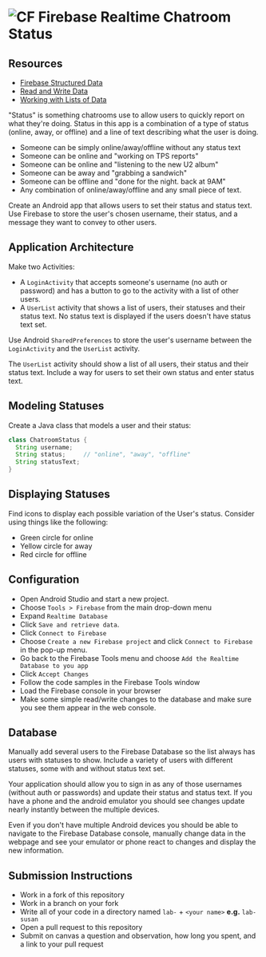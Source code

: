 # ![CF](http://i.imgur.com/7v5ASc8.png) Firebase Realtime Chatroom Status

## Resources  
* [Firebase Structured Data](https://firebase.google.com/docs/database/android/structure-data)
* [Read and Write Data](https://firebase.google.com/docs/database/android/read-and-write)
* [Working with Lists of Data](https://firebase.google.com/docs/database/android/lists-of-data)

"Status" is something chatrooms use to allow users to quickly report on what
they're doing. Status in this app is a combination of a type of status (online,
away, or offline) and a line of text describing what the user is doing.

* Someone can be simply online/away/offline without any status text
* Someone can be online and "working on TPS reports"
* Someone can be online and "listening to the new U2 album"
* Someone can be away and "grabbing a sandwich"
* Someone can be offline and "done for the night. back at 9AM"
* Any combination of online/away/offline and any small piece of text.

Create an Android app that allows users to set their status and status text.
Use Firebase to store the user's chosen username, their status, and a message
they want to convey to other users.

## Application Architecture
Make two Activities:
* A `LoginActivity` that accepts someone's username (no auth or password)
  and has a button to go to the activity with a list of other users.
* A `UserList` activity that shows a list of users, their statuses and
  their status text. No status text is displayed if the users doesn't have
  status text set.

Use Android `SharedPreferences` to store the user's username between the
`LoginActivity` and the `UserList` activity.

The `UserList` activity should show a list of all users, their status and their
status text. Include a way for users to set their own status and enter status
text.

## Modeling Statuses
Create a Java class that models a user and their status:

```java
class ChatroomStatus {
  String username;
  String status;     // "online", "away", "offline"
  String statusText;
}
```

## Displaying Statuses
Find icons to display each possible variation of the User's status. Consider
using things like the following:

* Green circle for online
* Yellow circle for away
* Red circle for offline

## Configuration
* Open Android Studio and start a new project.
* Choose `Tools > Firebase` from the main drop-down menu
* Expand `Realtime Database`
* Click `Save and retrieve data`.
* Click `Connect to Firebase`
* Choose `Create a new Firebase project` and click `Connect to Firebase` in the
  pop-up menu.
* Go back to the Firebase Tools menu and choose `Add the Realtime Database to you app`
* Click `Accept Changes`
* Follow the code samples in the Firebase Tools window
* Load the Firebase console in your browser
* Make some simple read/write changes to the database and make sure you see
  them appear in the web console.

## Database
Manually add several users to the Firebase Database so the list always has
users with statuses to show. Include a variety of users with different
statuses, some with and without status text set.

Your application should allow you to sign in as any of those usernames (without
auth or passwords) and update their status and status text. If you have a phone
and the android emulator you should see changes update nearly instantly between 
the multiple devices.

Even if you don't have multiple Android devices you should be able to navigate
to the Firebase Database console, manually change data in the webpage and see
your emulator or phone react to changes and display the new information.

## Submission Instructions
* Work in a fork of this repository
* Work in a branch on your fork
* Write all of your code in a directory named `lab-` + `<your name>` **e.g.** `lab-susan`
* Open a pull request to this repository
* Submit on canvas a question and observation, how long you spent, and a link to
  your pull request

